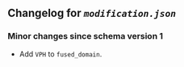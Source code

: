 ## Changelog for *`modification.json`*

### Minor changes since schema version 1

* Add `VPH` to `fused_domain`.
